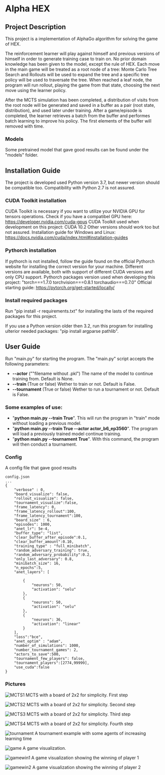 # Alpha HEX 

## Project Description
This project is a implementation of AlphaGo algorithm for solving the game of HEX.

The reinforcement learner will play against himself and previous versions of himself in order to generate training case to train on. No prior domain knowledge has been given to the model, except the rule of HEX.
Each move in the main game will be treated as a root node of a tree: Monte Carlo Tree Search and Rollouts will be used to expand the tree and a specific tree policy will be used to traversate the tree. 
When reached a leaf node, the program will run rollout, playing the game from that state, choosing the next move using the learner policy.

After the MCTS simulation has been completed, a distribution of visits from the root node will be generated and saved in a buffer as a pair (root state, distribution), and used later under training.
After a game/episode is completed, the learner retrieves a batch from the buffer and performes batch learning to improve his policy. The first elements of the buffer will removed with time.

### Models
Some pretrained model that gave good results can be found under the "models" folder. 

## Installation Guide
The project is developed used Python version 3.7, but newer version should be compatible too. Compatibility with Python 2.7 is not assured.
### CUDA Toolkit installation
CUDA Toolkit is necessary if you want to utilize your NVIDIA GPU for tensors operations.
Check if you have a compatibel GPU here: https://developer.nvidia.com/cuda-gpus
CUDA Toolkit used when development on this project: CUDA 10.2
Other versions should work too but not assured.
Installation guide for Windows and Linux: https://docs.nvidia.com/cuda/index.html#installation-guides

### Pythorch installation
If pythorch is not installed, follow the guide found on the official Pythorch website for installing the correct version for your machine.
Different versions are available, both with support of different CUDA versions and only CPU support.
Pythorch packages version used when developing this project: "torch===1.7.0 torchvision===0.8.1 torchaudio===0.7.0"
Official starting guide: https://pytorch.org/get-started/locally/

### Install required packages
Run "pip install -r requirements.txt" for installing the lasts of the required packages for this project.

If you use a Python version older then  3.2, run this program for installing ulterior needed packages:
"pip install argparse pathlib".

## User Guide
Run "main.py" for starting the program. The "main.py" script accepts the following parameters:
* **--actor** (""filename without .pkl") The name of the model to continue training from. Default is None.
* **--train** (True or false) Wether to train or not. Default is False.
* **--tournament** (True or false) Wether to run a tournament or not. Default is False.

### Some examples of use:

* "**python main.py --train True**". This will run the program in "train" mode without loading a previous model. 
* "**python main.py --train True --actor actor_b6_ep3560**". The program will load a previously trained model continue training.
* "**python main.py --tournament True**". With this command, the program will then conduct a tournament.

### Config
A config file that gave good results
```
config.json
...
{
    "verbose" : 0,
    "board_visualize": false, 
    "rollout_visualize": false,
    "tournament_visualize":false,
    "frame_latency": 0,
    "frame_latency_rollout":100,
    "frame_latency_tournament":100,
    "board_size" : 6,
    "episodes": 1000,
    "anet_lr": 5e-4,
    "buffer_type": "list",
    "clear_buffer_after_episode":0.1,
    "clear_buffer_amount":0.10,
    "training_type" : "full_minibatch",
    "random_adversary_training": true,
    "random_adversary_probability":0.2,
    "only_last_adversary": 0.8,
    "minibatch_size": 16,
    "n_epochs":5,
    "anet_layers": [

        {
            "neurons": 50,
            "activation": "selu"
        },
        {
            "neurons": 50,
            "activation": "selu"
        },
        {
            "neurons": 36,
            "activation": "linear"
        }
    ],
    "loss":"bce",
    "anet_optim" : "adam",
    "number_of_simulations": 1000,
    "number_tournament_games": 2,
    "actors_to_save":500,
    "tournament_few_players": false,
    "tournament_players":[2774,99999],
    "use_cuda":false
}
```
### Pictures
![MCTS1](https://github.com/Emanuele96/alpha-hex/blob/main/images/b2_mcts_0.png)
MCTS with a board of 2x2 for simplicity. First step

![MCTS2](https://github.com/Emanuele96/alpha-hex/blob/main/images/b2_mcts_1.png)
MCTS with a board of 2x2 for simplicity. Second step

![MCTS3](https://github.com/Emanuele96/alpha-hex/blob/main/images/b2_mcts_2.png)
MCTS with a board of 2x2 for simplicity. Third step

![MCTS4](https://github.com/Emanuele96/alpha-hex/blob/main/images/b2_mcts_3.png)
MCTS with a board of 2x2 for simplicity. Fourth step


![tournament](https://github.com/Emanuele96/alpha-hex/blob/main/images/Tournament.png)
A tournament example with some agents of increasing learning time


![game](https://github.com/Emanuele96/alpha-hex/blob/main/images/game.PNG)
A game visualization.

![gamewin1](https://github.com/Emanuele96/alpha-hex/blob/main/images/game_winpath1.PNG)
A game visualization showing the winning of player 1

![gamewin2](https://github.com/Emanuele96/alpha-hex/blob/main/images/game_winpath.PNG)
A game visualization showing the winning of player 2
